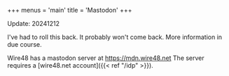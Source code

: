 +++
menus = 'main'
title = 'Mastodon'
+++

Update: 20241212

I've had to roll this back. It probably won't come back. More information in due course.

Wire48 has a mastodon server at https://mdn.wire48.net
The server requires a [wire48.net account]({{< ref "/idp" >}}).
